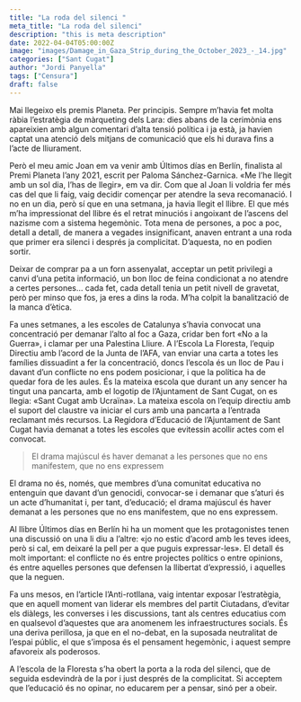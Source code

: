 ```yaml
---
title: "La roda del silenci "
meta_title: "La roda del silenci"
description: "this is meta description"
date: 2022-04-04T05:00:00Z
image: "images/Damage_in_Gaza_Strip_during_the_October_2023_-_14.jpg"
categories: ["Sant Cugat"]
author: "Jordi Panyella"
tags: ["Censura"]
draft: false
---
```


Mai llegeixo els premis Planeta. Per principis. Sempre m’havia fet molta ràbia l’estratègia de màrqueting dels Lara: dies abans de la cerimònia ens apareixien amb algun comentari d’alta tensió política i ja està, ja havien captat una atenció dels mitjans de comunicació que els hi durava fins a l’acte de lliurament.

Però el meu amic Joan em va venir amb Últimos días en Berlín, finalista al Premi Planeta l’any 2021, escrit per Paloma Sánchez-Garnica. «Me l’he llegit amb un sol dia, l’has de llegir», em va dir. Com que al Joan li voldria fer més cas del que li faig, vaig decidir començar per atendre la seva recomanació. I no en un dia, però sí que en una setmana, ja havia llegit el llibre. El que més m’ha impressionat del llibre és el retrat minuciós i angoixant de l’ascens del nazisme com a sistema hegemònic. Tota mena de persones, a poc a poc, detall a detall, de manera a vegades insignificant, anaven entrant a una roda que primer era silenci i després ja complicitat. D’aquesta, no en podien sortir.

Deixar de comprar pa a un forn assenyalat, acceptar un petit privilegi a canvi d’una petita informació, un bon lloc de feina condicionat a no atendre a certes persones… cada fet, cada detall tenia un petit nivell de gravetat, però per minso que fos, ja eres a dins la roda. M’ha colpit la banalització de la manca d’ètica.

Fa unes setmanes, a les escoles de Catalunya s’havia convocat una concentració per demanar l’alto al foc a Gaza, cridar ben fort «No a la Guerra», i clamar per una Palestina Lliure. A l’Escola La Floresta, l’equip Directiu amb l’acord de la Junta de l’AFA, van enviar una carta a totes les famílies dissuadint a fer la concentració, doncs l’escola és un lloc de Pau i davant d’un conflicte no ens podem posicionar, i que la política ha de quedar fora de les aules. És la mateixa escola que durant un any sencer ha tingut una pancarta, amb el logotip de l’Ajuntament de Sant Cugat, on es llegia: «Sant Cugat amb Ucraïna». La mateixa escola on l’equip directiu amb el suport del claustre va iniciar el curs amb una pancarta a l’entrada reclamant més recursos. La Regidora d’Educació de l’Ajuntament de Sant Cugat havia demanat a totes les escoles que evitessin acollir actes com el convocat.

> El drama majúscul és haver demanat a les persones que no ens manifestem, que no ens expressem

El drama no és, només, que membres d’una comunitat educativa no entenguin que davant d’un genocidi, convocar-se i demanar que s’aturi és un acte d’humanitat i, per tant, d’educació; el drama majúscul és haver demanat a les persones que no ens manifestem, que no ens expressem.

Al llibre Últimos días en Berlín hi ha un moment que les protagonistes tenen una discussió on una li diu a l’altre: «jo no estic d’acord amb les teves idees, però si cal, em deixaré la pell per a que puguis expressar-les». El detall és molt important: el conflicte no és entre projectes polítics o entre opinions, és entre aquelles persones que defensen la llibertat d’expressió, i aquelles que la neguen.

Fa uns mesos, en l’article l’Anti-rotllana, vaig intentar exposar l’estratègia, que en aquell moment van liderar els membres del partit Ciutadans, d’evitar els diàlegs, les converses i les discussions, tant als centres educatius com en qualsevol d’aquestes que ara anomenem les infraestructures socials. És una deriva perillosa, ja que en el no-debat, en la suposada neutralitat de l’espai públic, el que s’imposa és el pensament hegemònic, i aquest sempre afavoreix als poderosos.

A l’escola de la Floresta s’ha obert la porta a la roda del silenci, que de seguida esdevindrà de la por i just després de la complicitat. Si acceptem que l’educació és no opinar, no educarem per a pensar, sinó per a obeir.
